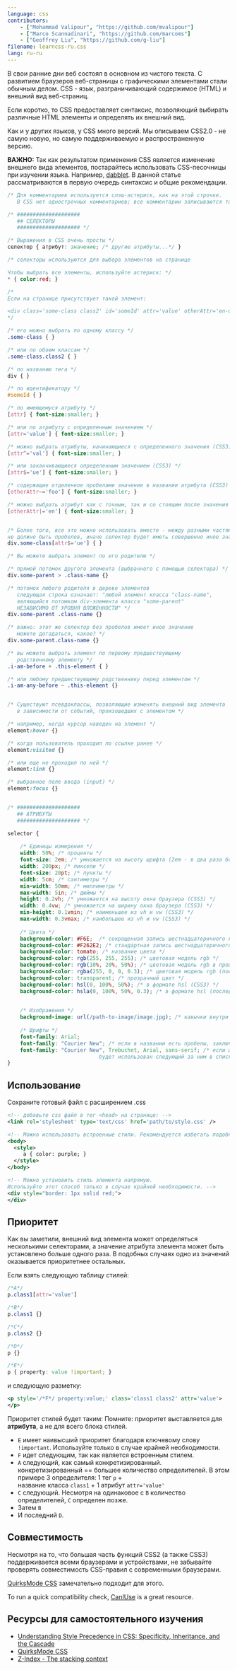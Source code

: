 ```yaml
---
language: css
contributors:
    - ["Mohammad Valipour", "https://github.com/mvalipour"]
    - ["Marco Scannadinari", "https://github.com/marcoms"]
    - ["Geoffrey Liu", "https://github.com/g-liu"]
filename: learncss-ru.css
lang: ru-ru
---
```


В свои ранние дни веб состоял в основном из чистого текста. С развитием браузеров
веб-страницы с графическими элементами стали обычным делом.
CSS - язык, разграничивающий содержимое (HTML) и внешний вид веб-страниц.

Если коротко, то CSS предоставляет синтаксис, позволяющий выбирать различные
HTML элементы и определять их внешний вид.

Как и у других языков, у CSS много версий. Мы описываем CSS2.0 - не самую новую,
но самую поддерживаемую и распространенную версию.

**ВАЖНО:** Так как результатом применения CSS является изменение внешнего вида
элементов, постарайтесь использовать CSS-песочницы при изучении языка.
Например, [dabblet](http://dabblet.com/).
В данной статье рассматриваются в первую очередь синтаксис и общие рекомендации.


```css
/* Для комментариев используется слэш-астериск, как на этой строчке.
   В CSS нет однострочных комментариев; все комментарии записываются таким способом */

/* ####################
   ## СЕЛЕКТОРЫ
   #################### */

/* Выражения в CSS очень просты */
селектор { атрибут: значение; /* другие атрибуты...*/ }

/* селекторы используются для выбора элементов на странице

Чтобы выбрать все элементы, используйте астериск: */
* { color:red; }

/*
Если на странице присутствует такой элемент:

<div class='some-class class2' id='someId' attr='value' otherAttr='en-us foo bar' />
*/

/* его можно выбрать по одному классу */
.some-class { }

/* или по обоим классам */
.some-class.class2 { }

/* по названию тега */
div { }

/* по идентификатору */
#someId { }

/* по имеющемуся атрибуту */
[attr] { font-size:smaller; }

/* или по атрибуту с определенным значением */
[attr='value'] { font-size:smaller; }

/* можно выбрать атрибуты, начинающиеся с определенного значения (CSS3) */
[attr^='val'] { font-size:smaller; }

/* или заканчивающиеся определенным значением (CSS3) */
[attr$='ue'] { font-size:smaller; }

/* содержащие отделенное пробелами значение в названии атрибута (CSS3)  */
[otherAttr~='foo'] { font-size:smaller; }

/* можно выбрать атрибут как с точным, так и со стоящим после значения “-” (U+002D) */
[otherAttr|='en'] { font-size:smaller; }


/* Более того, все это можно использовать вместе - между разными частями
не должно быть пробелов, иначе селектор будет иметь совершенно иное значение  */
div.some-class[attr$='ue'] { }

/* Вы можете выбрать элемент по его родителю */

/* прямой потомок другого элемента (выбранного с помощью селектора) */
div.some-parent > .class-name {}

/* потомок любого родителя в дереве элементов
   следующая строка означает: "любой элемент класса "class-name",
   являющийся потомком div-элемента класса "some-parent"
   НЕЗАВИСИМО ОТ УРОВНЯ ВЛОЖЕННОСТИ" */
div.some-parent .class-name {}

/* важно: этот же селектор без пробелов имеет иное значение
   можете догадаться, какое? */
div.some-parent.class-name {}

/* вы можете выбрать элемент по первому предшествующему
   родственному элементу */
.i-am-before + .this-element { }

/* или любому предшествующему родственнику перед элементом */
.i-am-any-before ~ .this-element {}


/* Существуют псевдоклассы, позволяющие изменять внешний вид элемента
   в зависимости от событий, произошедших с элементом */

/* например, когда курсор наведен на элемент */
element:hover {}

/* когда пользователь проходил по ссылке ранее */
element:visited {}

/* или еще не проходил по ней */
element:link {}

/* выбранное поле ввода (input) */
element:focus {}


/* ####################
   ## АТРИБУТЫ
   #################### */

selector {
    
    /* Единицы измерения */
    width: 50%; /* проценты */
    font-size: 2em; /* умножается на высоту шрифта (2em - в два раза больше) */
    width: 200px; /* пиксели */
    font-size: 20pt; /* пункты */
    width: 5cm; /* сантиметры */
    min-width: 50mm; /* миллиметры */
    max-width: 5in; /* дюймы */
    height: 0.2vh; /* умножается на высоту окна браузера (CSS3) */
    width: 0.4vw; /* умножается на ширину окна браузера (CSS3) */
    min-height: 0.1vmin; /* наименьшее из vh и vw (CSS3) */
    max-width: 0.3vmax; /* наибольшее из vh и vw (CSS3) */
    
    /* Цвета */
    background-color: #F6E;  /* сокращенная запись шестнадцатеричного кода */
    background-color: #F262E2; /* стандартная запись шестнадцатеричного кода */
    background-color: tomato; /* название цвета */
    background-color: rgb(255, 255, 255); /* цветовая модель rgb */
    background-color: rgb(10%, 20%, 50%); /* цветовая модель rgb в процентах */
    background-color: rgba(255, 0, 0, 0.3); /* цветовая модель rgb (последний аргумент отвечает за прозрачность цвета) (CSS3) */
    background-color: transparent; /* прозрачный цвет */
    background-color: hsl(0, 100%, 50%); /* в формате hsl (CSS3) */
    background-color: hsla(0, 100%, 50%, 0.3); /* в формате hsl (последний аргумент отвечает за непрозрачность цвета) (CSS3) */

    
    /* Изображения */
    background-image: url(/path-to-image/image.jpg); /* кавычки внутри url() опциональны */
    
    /* Шрифты */
    font-family: Arial;
    font-family: "Courier New"; /* если в названии есть пробелы, заключите его в кавычки */
    font-family: "Courier New", Trebuchet, Arial, sans-serif; /* если шрифт не найден,
                             будет использован следующий за ним в списке */
}
```

## Использование

Сохраните готовый файл с расширением .css

```xml
<!-- добавьте css файл в тег <head> на странице: -->
<link rel='stylesheet' type='text/css' href='path/to/style.css' />

<!-- Можно использовать встроенные стили. Рекомендуется избегать подобного подхода. -->
<body>
  <style>
     a { color: purple; }
  </style>
</body>

<!-- Можно установить стиль элемента напрямую.
Используйте этот способ только в случае крайней необходимости. -->
<div style="border: 1px solid red;">
</div>
```

## Приоритет

Как вы заметили, внешний вид элемента может определяться несколькими селекторами,
а значение атрибута элемента может быть установлено больше одного раза.
В подобных случаях одно из значений оказывается приоритетнее остальных.

Если взять следующую таблицу стилей:

```css
/*A*/
p.class1[attr='value']

/*B*/
p.class1 {}

/*C*/
p.class2 {}

/*D*/
p {}

/*E*/
p { property: value !important; }
```

и следующую разметку:

```xml
<p style='/*F*/ property:value;' class='class1 class2' attr='value'>
</p>
```

Приоритет стилей будет таким:
Помните: приоритет выставляется для **атрибута**, а не для всего блока стилей.

* `E` имеет наивысший приоритет благодаря ключевому слову `!important`.
    Используйте только в случае крайней необходимости.
* `F` идет следующим, так как является встроенным стилем.
* `A` следующий, как самый конкретизированный.  
    конкретизированный == большее количество определителей.
    В этом примере 3 определителя: 1 тег `p` +   
    название класса `class1` + 1 атрибут `attr='value'`
* `C` следующий. Несмотря на одинаковое с `B` количество определителей,
    `C` определен позже.
* Затем `B`
* И последний `D`.

## Совместимость

Несмотря на то, что большая часть функций CSS2 (а также CSS3) поддерживается всеми
браузерами и устройствами, не забывайте проверять совместимость CSS-правил
с современными браузерами.

[QuirksMode CSS](http://www.quirksmode.org/css/) замечательно подходит для этого.

To run a quick compatibility check, [CanIUse](http://caniuse.com) is a great resource.

## Ресурсы для самостоятельного изучения

* [Understanding Style Precedence in CSS: Specificity, Inheritance, and the Cascade](http://www.vanseodesign.com/css/css-specificity-inheritance-cascaade/)
* [QuirksMode CSS](http://www.quirksmode.org/css/)
* [Z-Index - The stacking context](https://developer.mozilla.org/en-US/docs/Web/Guide/CSS/Understanding_z_index/The_stacking_context)
